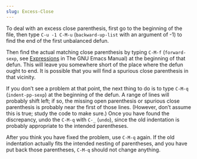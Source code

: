 ```yaml
---
slug: Excess-Close
---
```


To deal with an excess close parenthesis, first go to the beginning of the file, then type `C-u -1 C-M-u` (`backward-up-list` with an argument of -1) to find the end of the first unbalanced defun.

Then find the actual matching close parenthesis by typing `C-M-f` (`forward-sexp`, see [Expressions](https://www.gnu.org/software/emacs/manual/html_mono/emacs.html#Expressions) in The GNU Emacs Manual) at the beginning of that defun. This will leave you somewhere short of the place where the defun ought to end. It is possible that you will find a spurious close parenthesis in that vicinity.

If you don’t see a problem at that point, the next thing to do is to type `C-M-q` (`indent-pp-sexp`) at the beginning of the defun. A range of lines will probably shift left; if so, the missing open parenthesis or spurious close parenthesis is probably near the first of those lines. (However, don’t assume this is true; study the code to make sure.) Once you have found the discrepancy, undo the `C-M-q` with `C-_` (`undo`), since the old indentation is probably appropriate to the intended parentheses.

After you think you have fixed the problem, use `C-M-q` again. If the old indentation actually fits the intended nesting of parentheses, and you have put back those parentheses, `C-M-q` should not change anything.

